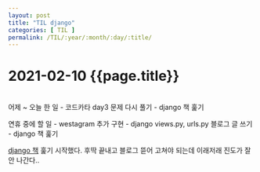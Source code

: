 ```yaml
---
layout: post
title: "TIL django"
categories: [ TIL ]
permalink: /TIL/:year/:month/:day/:title/
---
```


# 2021-02-10 {{page.title}}
&nbsp;  
어제 ~ 오늘 한 일
    - 코드카타 day3 문제 다시 풀기
    - django 책 훑기

연휴 중에 할 일
    - westagram 추가 구현
    - django views.py, urls.py 블로그 글 쓰기
    - django 책 훑기

[django 책](https://wikidocs.net/book/4223) 훑기 시작했다. 후딱 끝내고 블로그 뜯어 고쳐야 되는데 이래저래 진도가 잘 안 나간다..
